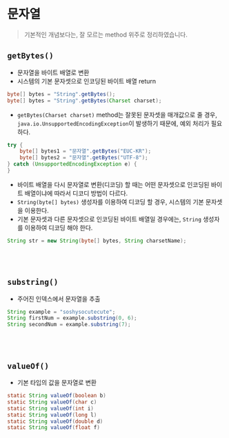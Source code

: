 # 문자열

> 기본적인 개념보다는, 잘 모르는 method 위주로 정리하였습니다.

## `getBytes()`

- 문자열을 바이트 배열로 변환
- 시스템의 기본 문자셋으로 인코딩된 바이트 배열 return

```java
byte[] bytes = "String".getBytes();
byte[] bytes = "String".getBytes(Charset charset);
```

- `getBytes(Charset charset)` method는 잘못된 문자셋을 매개값으로 줄 경우, `java.io.UnsupportedEncodingException`이 발생하기 때문에, 예외 처리가 필요하다.

```java
try {
    byte[] bytes1 = "문자열".getBytes("EUC-KR");
    byte[] bytes2 = "문자열".getBytes("UTF-8");
} catch (UnsupportedEncodingException e) {
}
```

- 바이트 배열을 다시 문자열로 변환(디코딩) 할 때는 어떤 문자셋으로 인코딩된 바이트 배열이냐에 따라서 디코디 방법이 다르다.
- `String(byte[] bytes)` 생성자를 이용하여 디코딩 할 경우, 시스템의 기본 문자셋을 이용한다.
- 기본 문자셋과 다른 문자셋으로 인코딩된 바이트 배열일 경우에는, `String` 생성자를 이용하여 디코딩 해야 한다.

```java
String str = new String(byte[] bytes, String charsetName);
```

<br/>
<br/>

## `substring()`

- 주어진 인덱스에서 문자열을 추출

```java
String example = "soshysocutecute";
String firstNum = example.substring(0, 6);
String secondNum = example.substring(7);
```

<br/>
<br/>

## `valueOf()`

- 기본 타입의 값을 문자열로 변환

```java
static String valueOf(boolean b)
static String valueOf(char c)
static String valueOf(int i)
static String valueOf(long l)
static String valueOf(double d)
static String valueOf(float f)
```
